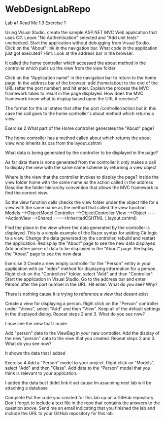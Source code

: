 # WebDesignLabRepo
Lab #1 Read Me
1.3
Exercise 1

Using Visual Studio, create the sample ASP.NET MVC Web application that uses C#.  Leave "No Authentication" selected and "Add unit tests" unchecked.
Start the application without debugging from Visual Studio.
Click on the "About" link in the navigation bar.  What code in the application just got executed?  Hint: Look at the address bar in the browser.

It called the home controller which accessed the about method in the controller which pulls up the view from the view folder

Click on the "Application name" in the navigation bar to return to the home page.
In the address bar of the browser, add /home/about to the end of the URL (after the port number) and hit enter.  Explain the process the MVC framework takes to result in the page displayed.  How does the MVC framework know what to display based upon the URL it receives?

The format for the url states that after the port /controller/action but in this case the call goes to the home controller's about method which returns a view
 
Exercise 2
What part of the Home controller generates the "About" page?

The home controller has a method called about which returns the about view who inherits its css from the layout.cshtml

What data is being generated by the controller to be displayed in the page?

As far data there is none generated from the controller it only makes a call to display the view with the same name scheme by returning a view object 

Where is the view that the controller invokes to display the page?
Inside the view folder home with the same name as the action called in the address
Describe the folder hierarchy convention that allows the MVC framework to find the correct view.

So the view function calls checks the view folder under the object title for a view with the same name as the method that called the view function
Models
-->ObjectModel
Controller
-->ObjectController
View
-->Object
---->ActionView
-->Shared
---->InheritedCSHTML (_layout.cshtml)

Find the place in the view where the data generated by the controller is displayed.  This is a simple example of the Razor syntax for adding C# logic to a view.
Change the data generated by the controller, rebuild and restart the application.  Redisplay the "About" page to see the new data displayed.
Add another piece of data to be displayed in the "About" page.  Redisplay the "About" page to see the new data.

Exercise 3
Create a new empty controller for the "Person" entity in your application with an "Index" method for displaying information for a person.
Right click on the "Controllers" folder, select "Add" and then "Controller".
Start the application in Visual Studio.
Go to the address bar and enter Person after the port number in the URL.  Hit enter.  What do you see?  Why?

There is nothing cause it is trying to reference a view that doesnt exist

Create a view for displaying a person.  Right click on the "Person" controller under "Views",
select "Add" and then "View".  Keep all of the default settings in the displayed dialog.
Repeat steps 2 and 3.  What do you see now?

I now see the view that I made

Add "person" data to the ViewBag in your new controller.
Add the display of the new "person" data to the view that you created.
Repeat steps 2 and 3.  What do you see now?

It shows the data that I added

Exercise 4
Add a "Person" model to your project.  Right click on "Models", select "Add" and then "Class".
Add data to the "Person" model that you think is relevant to your application.

I added the data but I didnt link it yet cause Im assuming next lab will be attaching a database 

Complete
Put the code you created for this lab up on a GitHub repository.  Don't forget to include a text file in the repo that contains the answers to the question above.
Send me an email indicating that you finished the lab and include the URL to your GitHub repository for this lab.
